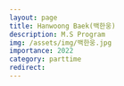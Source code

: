 ```yaml
---
layout: page
title: Hanwoong Baek(백한웅)
description: M.S Program
img: /assets/img/백한웅.jpg
importance: 2022
category: parttime
redirect:
---
```

